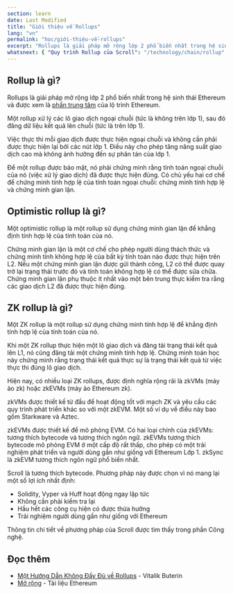 ```yaml
---
section: learn
date: Last Modified
title: "Giới thiệu về Rollups"
lang: "vn"
permalink: "học/giới-thiệu-về-rollups"
excerpt: "Rollups là giải pháp mở rộng lớp 2 phổ biến nhất trong hệ sinh thái Ethereum."
whatsnext: { "Quy trình Rollup của Scroll": "/technology/chain/rollup" }
---
```


## Rollup là gì?

Rollups là giải pháp mở rộng lớp 2 phổ biến nhất trong hệ sinh thái Ethereum và được xem là [phần trung tâm](https://ethereum-magicians.org/t/a-rollup-centric-ethereum-roadmap/4698) của lộ trình Ethereum.

Một rollup xử lý các lô giao dịch ngoại chuỗi (tức là không trên lớp 1), sau đó đăng dữ liệu kết quả lên chuỗi (tức là trên lớp 1).

Việc thực thi mỗi giao dịch được thực hiện ngoại chuỗi và không cần phải được thực hiện lại bởi các nút lớp 1. Điều này cho phép tăng năng suất giao dịch cao mà không ảnh hưởng đến sự phân tán của lớp 1.

Để một rollup được bảo mật, nó phải chứng minh rằng tính toán ngoại chuỗi của nó (việc xử lý giao dịch) đã được thực hiện đúng. Có chủ yếu hai cơ chế để chứng minh tính hợp lệ của tính toán ngoại chuỗi: chứng minh tính hợp lệ và chứng minh gian lận.

## Optimistic rollup là gì?

Một optimistic rollup là một rollup sử dụng chứng minh gian lận để khẳng định tính hợp lệ của tính toán của nó.

Chứng minh gian lận là một cơ chế cho phép người dùng thách thức và chứng minh tính không hợp lệ của bất kỳ tính toán nào được thực hiện trên L2. Nếu một chứng minh gian lận được gửi thành công, L2 có thể được quay trở lại trạng thái trước đó và tính toán không hợp lệ có thể được sửa chữa. Chứng minh gian lận phụ thuộc ít nhất vào một bên trung thực kiểm tra rằng các giao dịch L2 đã được thực hiện đúng.

## ZK rollup là gì?

Một ZK rollup là một rollup sử dụng chứng minh tính hợp lệ để khẳng định tính hợp lệ của tính toán của nó.

Khi một ZK rollup thực hiện một lô giao dịch và đăng tải trạng thái kết quả lên L1, nó cũng đăng tải một chứng minh tính hợp lệ. Chứng minh toán học này chứng minh rằng trạng thái kết quả thực sự là trạng thái kết quả từ việc thực thi đúng lô giao dịch.

Hiện nay, có nhiều loại ZK rollups, được định nghĩa rộng rãi là zkVMs (máy ảo zk) hoặc zkEVMs (máy ảo Ethereum zk).

zkVMs được thiết kế từ đầu để hoạt động tốt với mạch ZK và yêu cầu các quy trình phát triển khác so với một zkEVM. Một số ví dụ về điều này bao gồm Starkware và Aztec.

zkEVMs được thiết kế để mô phỏng EVM. Có hai loại chính của zkEVMs: tương thích bytecode và tương thích ngôn ngữ. zkEVMs tương thích bytecode mô phỏng EVM ở một cấp độ rất thấp, cho phép có một trải nghiệm phát triển và người dùng gần như giống với Ethereum Lớp 1. zkSync là zkEVM tương thích ngôn ngữ phổ biến nhất.

Scroll là tương thích bytecode. Phương pháp này được chọn vì nó mang lại một số lợi ích nhất định:

- Solidity, Vyper và Huff hoạt động ngay lập tức
- Không cần phải kiểm tra lại
- Hầu hết các công cụ hiện có được thừa hưởng
- Trải nghiệm người dùng gần như giống với Ethereum

Thông tin chi tiết về phương pháp của Scroll được tìm thấy trong phần Công nghệ.

## Đọc thêm

- [Một Hướng Dẫn Không Đầy Đủ về Rollups](https://vitalik.ca/general/2021/01/05/rollup.html) - Vitalik Buterin
- [Mở rộng](https://ethereum.org/en/developers/docs/scaling/) - Tài liệu Ethereum
